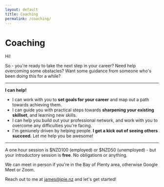 ```yaml
---
layout: default
title: Coaching
permalink: /coaching/
---
```


# Coaching


<!--<div class="alert"><b>Currently unavailable.</b><br/>
All my coaching slots are filled! I will update this page when a slot becomes available.</div>-->

Hi!

So - you're ready to take the next step in your career? Need help overcoming some obstacles? Want some guidance from someone who's been doing this for a while?

<hr/>

**I can help!**
<ul class="listWithVisibleBullets">

<li>I can work with you to <b>set goals for your career</b> and map out a path towards achieving them.</li>

<li>I can guide you with practical steps towards <b>sharpening your existing skillset</b>, and learning new skills.</li>

<li>I can help you build out your professional network, and work with you to overcome any difficulties you're facing.</li>

<li>I'm geniunely driven by helping people. <b>I get a kick out of seeing others succeed.</b> Let me help you be awesome!</li>
</ul>
<hr/>

A one hour session is \$NZD100 (employed) or \$NZD50 (unemployed) - but your introductory session is **free**. No obligations or anything.

We can meet in person if you're in the Bay of Plenty area, otherwise Google Meet or Zoom.

Reach out to me at <a href="mailto:james@jpie.nz">james@jpie.nz</a> and let's get started!